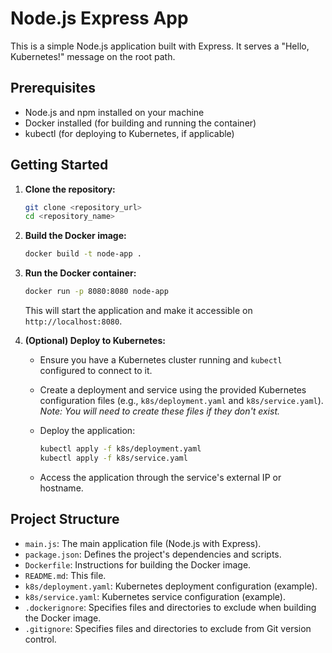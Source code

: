 # Node.js Express App

This is a simple Node.js application built with Express. It serves a "Hello, Kubernetes!" message on the root path.

## Prerequisites

*   Node.js and npm installed on your machine
*   Docker installed (for building and running the container)
*   kubectl (for deploying to Kubernetes, if applicable)

## Getting Started

1.  **Clone the repository:**

    ```bash
    git clone <repository_url>
    cd <repository_name>
    ```

2.  **Build the Docker image:**

    ```bash
    docker build -t node-app .
    ```

3.  **Run the Docker container:**

    ```bash
    docker run -p 8080:8080 node-app
    ```

    This will start the application and make it accessible on `http://localhost:8080`.

4.  **(Optional) Deploy to Kubernetes:**

    *   Ensure you have a Kubernetes cluster running and `kubectl` configured to connect to it.
    *   Create a deployment and service using the provided Kubernetes configuration files (e.g., `k8s/deployment.yaml` and `k8s/service.yaml`).  *Note: You will need to create these files if they don't exist.*
    *   Deploy the application:

        ```bash
        kubectl apply -f k8s/deployment.yaml
        kubectl apply -f k8s/service.yaml
        ```

    *   Access the application through the service's external IP or hostname.

## Project Structure

*   `main.js`: The main application file (Node.js with Express).
*   `package.json`:  Defines the project's dependencies and scripts.
*   `Dockerfile`:  Instructions for building the Docker image.
*   `README.md`:  This file.
*   `k8s/deployment.yaml`: Kubernetes deployment configuration (example).
*   `k8s/service.yaml`: Kubernetes service configuration (example).
*   `.dockerignore`:  Specifies files and directories to exclude when building the Docker image.
*   `.gitignore`:  Specifies files and directories to exclude from Git version control.

